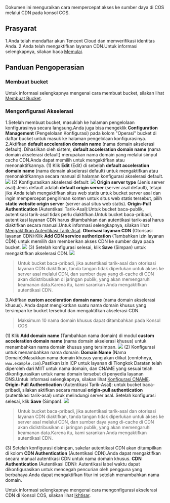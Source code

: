Dokumen ini menguraikan cara mempercepat akses ke sumber daya di COS melalui CDN pada konsol COS.

## Prasyarat
1.Anda telah mendaftar akun Tencent Cloud dan memverifikasi identitas Anda.
2.Anda telah mengaktifkan layanan CDN.Untuk informasi selengkapnya, silakan baca [Memulai](https://intl.cloud.tencent.com/document/product/228/32978).

## Panduan Pengoperasian

### Membuat bucket
Untuk informasi selengkapnya mengenai cara membuat bucket, silakan lihat [Membuat Bucket](https://intl.cloud.tencent.com/document/product/436/13309).

### Mengonfigurasi Akselerasi
1.Setelah membuat bucket, masuklah ke halaman pengelolaan konfigurasinya secara langsung.Anda juga bisa mengeklik **Configuration Management** (Pengelolaan Konfigurasi) pada kolom "Operasi" bucket di daftar bucket untuk masuk ke halaman pengelolaan konfigurasinya.
2.Aktifkan **default acceleration domain name** (nama domain akselerasi default).
Dihasilkan oleh sistem, **default acceleration domain name** (nama domain akselerasi default) merupakan nama domain yang melalui simpul cache CDN.Anda dapat memilih untuk mengaktifkan atau menonaktifkannya.
(1) Klik **Edit** (Edit) di sebelah **default acceleration domain name** (nama domain akselerasi default) untuk mengaktifkan atau menonaktifkannya secara manual di halaman konfigurasi akselerasi default.
![](https://main.qcloudimg.com/raw/260fde070f4b2f999c0d9d09bec13d55.png)
(2) Konfigurasikan akselerasi default:
![](https://main.qcloudimg.com/raw/2b72c25d2bf11f0c53a2e8286fcecf07.png)
**Origin server type** (Jenis server asal):Jenis default adalah **default origin server** (server asal default), tetapi jika Anda telah mengaktifkan situs web statis untuk bucket server asal dan ingin mempercepat pengiriman konten untuk situs web statis tersebut, pilih **static website origin server** (server asal situs web statis).
**Origin-Pull Authentication** (Autentikasi Tarik-Asal):Untuk bucket baca-publik, autentikasi tarik-asal tidak perlu diaktifkan.Untuk bucket baca-pribadi, autentikasi layanan CDN harus ditambahkan dan autentikasi tarik-asal harus diaktifkan secara manual.Untuk informasi selengkapnya, silakan lihat [Mengaktifkan Autentikasi Tarik-Asal](https://intl.cloud.tencent.com/document/product/436/31505).
**Otorisasi layanan CDN** (Otorisasi layanan CDN):Klik **Add CDN service authorization** (Tambahkan izin layanan CDN) untuk memilih dan memberikan akses CDN ke sumber daya pada bucket.
![](https://main.qcloudimg.com/raw/41e745800445225d042ef82c6febcc19.png)
(3) Setelah konfigurasi selesai, klik **Save** (Simpan) untuk mengaktifkan akselerasi CDN.
![](https://main.qcloudimg.com/raw/5ffc31cb49410b4685316e75860c9385.png)

> Untuk bucket baca-pribadi, jika autentikasi tarik-asal dan otorisasi layanan CDN diaktifkan, tanda tangan tidak diperlukan untuk akses ke server asal melalui CDN, dan sumber daya yang di-cache di CDN akan didistribusikan di jaringan publik, yang akan memengaruhi keamanan data.Karena itu, kami sarankan Anda mengaktifkan autentikasi CDN.
>
3.Aktifkan **custom acceleration domain name** (nama domain akselerasi khusus).
Anda dapat mengikatkan suatu nama domain khusus yang tersimpan ke bucket tersebut dan mengaktifkan akselerasi CDN.
> Maksimum 10 nama domain khusus dapat ditambahkan pada Konsol COS
>
(1) Klik **Add domain name** (Tambahkan nama domain) di modul **custom acceleration domain name** (nama domain akselerasi khusus) untuk menambahkan nama domain khusus yang tersimpan.
![](https://main.qcloudimg.com/raw/eda34cc24d82cebf109e3507a2ae142f.png)
(2) Konfigurasi untuk menambahkan nama domain:
**Domain Name** (Nama Domain):Masukkan nama domain khusus yang akan diikat (contohnya, `www.example.com`).Pastikan izin ICP untuk layanan di Tiongkok Daratan telah diperoleh dari MIIT untuk nama domain, dan CNAME yang sesuai telah dikonfigurasikan untuk nama domain tersebut di penyedia layanan DNS.Untuk informasi selengkapnya, silakan lihat [Konfigurasi CNAME](https://intl.cloud.tencent.com/document/product/228/3121).
**Origin-Pull Authentication** (Autentikasi Tarik-Asal): untuk bucket baca-pribadi, silakan aktifkan secara manual **origin-pull authentication** (autentikasi tarik-asal) untuk melindungi server asal.
Setelah konfigurasi selesai, klik **Save** (Simpan).
![](https://main.qcloudimg.com/raw/e21189d91929209ded554581d267a505.png)
> Untuk bucket baca-pribadi, jika autentikasi tarik-asal dan otorisasi layanan CDN diaktifkan, tanda tangan tidak diperlukan untuk akses ke server asal melalui CDN, dan sumber daya yang di-cache di CDN akan didistribusikan di jaringan publik, yang akan memengaruhi keamanan data.Karena itu, kami sarankan Anda mengaktifkan autentikasi CDN.
>
(3) Setelah konfigurasi disimpan, sakelar autentikasi CDN akan ditampilkan di kolom **CDN Authentication** (Autentikasi CDN).Anda dapat mengaktifkan secara manual autentikasi CDN untuk nama domain khusus.
**CDN Authentication** (Autentikasi CDN): Autentikasi label waktu dapat dikonfigurasikan untuk mencegah pencurian oleh pengguna yang berbahaya.Anda dapat mengaktifkan fitur ini setelah menambahkan nama domain.

Untuk informasi selengkapnya mengenai cara mengonfigurasi akselerasi CDN di Konsol COS, silakan lihat [Ikhtisar](https://intl.cloud.tencent.com/document/product/436/18424).
